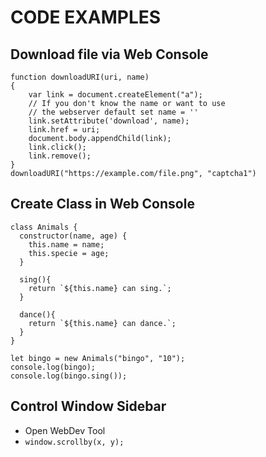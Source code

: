 
# CODE EXAMPLES
## Download file via Web Console
```
function downloadURI(uri, name) 
{
    var link = document.createElement("a");
    // If you don't know the name or want to use
    // the webserver default set name = ''
    link.setAttribute('download', name);
    link.href = uri;
    document.body.appendChild(link);
    link.click();
    link.remove();
}
downloadURI("https://example.com/file.png", "captcha1")
```

## Create Class in Web Console
```
class Animals {
  constructor(name, age) {
    this.name = name;
    this.specie = age;
  }
  
  sing(){
    return `${this.name} can sing.`;
  }
  
  dance(){
    return `${this.name} can dance.`;
  }
}  

let bingo = new Animals("bingo", "10");
console.log(bingo);
console.log(bingo.sing());
```

## Control Window Sidebar
- Open WebDev Tool
- `window.scrollby(x, y);`
